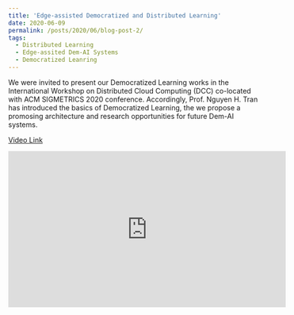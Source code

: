 ```yaml
---
title: 'Edge-assisted Democratized and Distributed Learning'
date: 2020-06-09
permalink: /posts/2020/06/blog-post-2/
tags:
  - Distributed Learning
  - Edge-assited Dem-AI Systems
  - Democratized Leanring
---
```


We were invited to present our Democratized Learning works in the International Workshop on Distributed Cloud Computing (DCC) co-located with ACM SIGMETRICS 2020 conference. Accordingly, Prof. Nguyen H. Tran has introduced the basics of Democratized Learning, the we propose a promosing architecture and research opportunities for future Dem-AI systems.

[Video Link](https://www.youtube.com/watch?v=T_LwXNBWE_E) 

<iframe width="560" height="315"
src="https://www.youtube.com/embed/T_LwXNBWE_E" 
frameborder="0" 
allow="accelerometer; autoplay; encrypted-media; gyroscope; picture-in-picture" 
allowfullscreen></iframe>


